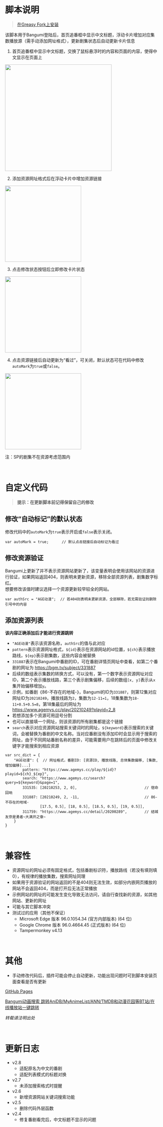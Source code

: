 # 脚本说明

> [在Greasy Fork上安装](https://greasyfork.org/zh-CN/scripts/436275)

该脚本用于Bangumi登陆后，首页追番框中显示中文标题，浮动卡片增加对应集数播放源（需手动添加网址格式），更新剧集状态后自动更新卡片信息
1. 首页追番框中显示中文标题，交换了鼠标悬浮时的内容和页面的内容，使得中文显示在页面上  
  <img src="https://riveryale.github.io/Userscripts/assets/pic/BangumiEasyPlay/title.png" width="350">

2. 添加资源网址格式后在浮动卡片中增加资源链接  
  <img src="https://riveryale.github.io/Userscripts/assets/pic/BangumiEasyPlay/epcard.png" width="250">

3. 点击修改状态按钮后立即修改卡片状态  
  <img src="https://riveryale.github.io/Userscripts/assets/pic/BangumiEasyPlay/epupdate.png" width="250">

4. 点击资源链接后自动更新为“看过”，可关闭，默认状态可在代码中修改`autoMark`为`true`或`false`。  
  <img src="https://riveryale.github.io/Userscripts/assets/pic/BangumiEasyPlay/automark.png" width="250">

注：SP的剧集不在资源考虑范围内

<br/> 

# 自定义代码
> __提示：在更新脚本前记得保留自己的修改__

## 修改“自动标记”的默认状态
修改代码中的`autoMark`为`true`表示开启或`false`表示关闭。
```
var autoMark = true;      // 默认点击链接后自动标记为看过
```

## 修改资源验证
Bangumi上更新了并不表示资源网站更新了，该变量表明会使用该网站的资源进行验证，如果网站返回404，则表明未更新资源，移除全部资源列表，剧集数字标红。  
想要修改该值时建议选择一个资源更新较早较全的网站。
```
var authSrc = "AGE动漫";  // 若404则表明未更新资源，全部移除，若无需验证则删除引号中的内容
```

## 添加资源列表
__该内容正确添加后才能进行资源跳转__
- `"AGE动漫"`表示该资源名称，`authSrc`的值与此对应
- `pattern`表示资源网址格式，`${id}`表示在资源网站的id位置，`${ch}`表示播放路线，`${ep}`表示剧集数，这些内容会被替换
- `331887`表示在Bangumi中番剧的ID，可在番剧详情页网址中查看，如第二个番剧的网址为 https://bgm.tv/subject/331887
- 后续的数组表示集数的转换方式，可以没有，第一个数字表示资源网址对应ID，第二个表示播放线路，第三个表示剧集偏移，后续的数组`[x, y]`表示从`x`集开始偏移增加`y`。
- 示例，如番剧《86-不存在的地域-》，Bangumi的ID为`331887`，则第12集对应网址ID为`20210249`，播放线路为`2`，集数为`12-11=1`，18集集数为`18-11+0.5+0.5=8`，第18集最后的网址为 https://www.agemys.cc/play/20210249?playid=2_8
- 若想添加多个资源可用逗号分割
- 也可以直接填一个网址，则该资源的所有剧集都是这个链接
- `search`表示对应资源网站搜索关键词时的网址，`${keyword}`表示搜索的关键词，会被替换为番剧的中文名称。当对应番剧没有添加ID时会显示用于搜索的网址，由于不同网站番剧名称的差异，可能需要用户在跳转后的页面中修改关键字才能搜索到相应资源

```
var src_dict = {
	"AGE动漫": {  // 网址格式，番剧ID: [资源ID, 播放线路, 总体集数偏移, [集数, 增加偏移]...]
		pattern: "https://www.agemys.cc/play/${id}?playid=${ch}_${ep}",
		search: "https://www.agemys.cc/search?query=${keyword}&page=1",
		331535: [20210253, 2, 0],    							// 宿命回响
		331887: [20210249, 2, -11,   							// 86-不存在的地域-
				[17.5, 0.5], [18, 0.5], [18.5, 0.5], [19, 0.5]],
		311759: "https://www.agemys.cc/detail/20200289",		// 结城友奈是勇者~大满开之章~
	}
}
```

<br/>

# 兼容性
- 资源网址的网址必须有固定格式，包括番剧标识符，播放路线（若没有填则填0），有规律的播放集数，搜索网址同理
- 如果用于资源验证的网站返回的不是404则无法生效，如部分内嵌网页播放的网站不会返回404，而是打开后无法正常播放
- 示例网站的网址的可能发生变化导致无法访问，请自行查找新的资源，如其他网站、更新的网址
- 可能与其它脚本冲突
- 测试过的应用（其他不保证）
  - Microsoft Edge 版本 96.0.1054.34 (官方内部版本) (64 位)
  - Google Chrome 版本 96.0.4664.45 (正式版本) (64 位)
  - Tampermonkey v4.13

<br/>

# 其他
- 手动修改代码后，插件可能会停止自动更新，功能出现问题时可到脚本安装页面查看是否有更新

[GitHub Pages](https://riveryale.github.io/Userscripts/)

[Bangumi动画搜索 跳转AniDB/MyAnimeList/ANN/TMDB和动漫花园等BT站/在线播放站一键跳转](https://greasyfork.org/zh-CN/scripts/405283)

_转载请注明出处_

<br/>

# 更新日志
- v2.8
  - 适配原名为中文的番剧
  - 适配列表模式的标题对换
- v2.7
  - 未添加搜索格式时提醒
- v2.6
  - 新增资源网站关键词搜索功能
- v2.5
  - 删除代码外层函数
- v2.4
  - 修复番剧看完后，中文标题不显示的问题